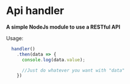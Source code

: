 # Api handler
**A simple NodeJs module to use a RESTful API**

Usage:

```javascript
  handler()
    .then(data => {
      console.log(data.value);

      //Just do whatever you want with "data"
    })
```
